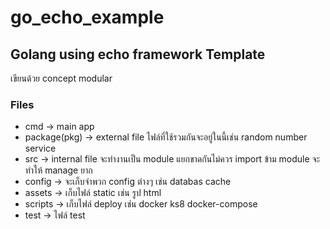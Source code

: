 # go_echo_example
## Golang using echo framework Template

เขียนด้วย concept modular

### Files
 - cmd -> main app
 - package(pkg) -> external file ไฟล์ที่ใช้รวมกันจะอยู่ในนี้เช่น random number service
 - src -> internal file จะทำงานเป็น module แยกขาดกันไม่ควร import ข้าม module จะทำให้ manage ยาก
 - config -> จะเก็บจำพวก config ต่างๆ เช่น databas  cache
 - assets -> เก็บไฟล์ static เช่น รูป html
 - scripts -> เก็บไฟล์ deploy เช่น docker ks8 docker-compose
 - test -> ไฟล์ test
